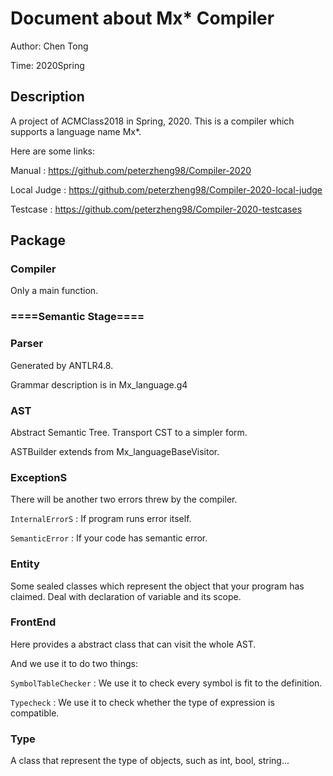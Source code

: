 # Document about Mx* Compiler

Author: Chen Tong

Time: 2020Spring

## Description

A project of ACMClass2018 in Spring, 2020.
This is a compiler which supports a language name Mx*.

Here are some links:

Manual : https://github.com/peterzheng98/Compiler-2020

Local Judge : https://github.com/peterzheng98/Compiler-2020-local-judge

Testcase : https://github.com/peterzheng98/Compiler-2020-testcases

## Package

### Compiler
Only a main function.

### ====Semantic Stage====

### Parser

Generated by ANTLR4.8. 

Grammar description is in Mx_language.g4


### AST
Abstract Semantic Tree. Transport CST to a simpler form.

ASTBuilder extends from Mx_languageBaseVisitor.

### ExceptionS
There will be another two errors threw by the compiler.

`InternalErrorS` : If program runs error itself.

`SemanticError` : If your code has semantic error.

### Entity

Some sealed classes which represent the object that your program has claimed.
Deal with declaration of variable and its scope.

### FrontEnd

Here provides a abstract class that can visit the whole AST.

And we use it to do two things:

`SymbolTableChecker` : We use it to check every symbol is fit to the definition.

`Typecheck` : We use it to check whether the type of expression is compatible.

### Type

A class that represent the type of objects, such as int, bool, string...